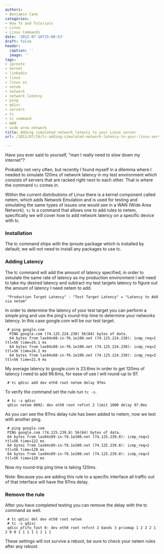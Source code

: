 ```yaml
---
authors:
- Benjamin Cane
categories:
- How To and Tutorials
- Linux
- Linux Commands
date: '2012-07-16T15:00:53'
draft: false
header:
  caption: ''
  image: ''
tags:
- iproute
- kernel
- linkedin
- linux
- linux os
- netem
- network
- network latency
- ping
- qdisc
- servers
- tc
- tc command
- WAN
- wide area network
title: Adding simulated network latency to your Linux server
url: /2012/07/16/tc-adding-simulated-network-latency-to-your-linux-server

---
```


Have you ever said to yourself, "man I really need to slow down my internet"?

Probably not very often, but recently I found myself in a dilemma where I needed to simulate 120ms of network latency in my test environment which consists of servers that are racked right next to each other. That is where the command `tc` comes in.

Within the current distributions of Linux there is a kernel component called netem, which adds Network Emulation and is used for testing and simulating the same types of issues one would see in a WAN (Wide Area Network). `tc` Is a command that allows one to add rules to netem, specifically we will cover how to add network latency on a specific device with tc.

### Installation

The tc command ships with the iproute package which is installed by default; we will not need to install any packages to use tc.

### Adding Latency

The tc command will add the amount of latency specified, in order to simulate the same rate of latency as my production environment I will need to take my desired latency and subtract my test targets latency to figure out the amount of latency I need netem to add.
     
     "Production Target Latency" - "Test Target Latency" = "Latency to Add via netem"

In order to determine the latency of your test target you can perform a simple ping and use the ping's round-trip time to determine your networks latency. In this case google.com will be our test target.
     
     # ping google.com
      PING google.com (74.125.224.230) 56(84) bytes of data.
      64 bytes from lax04s08-in-f6.1e100.net (74.125.224.230): icmp_req=1 ttl=56 time=24.1 ms
      64 bytes from lax04s08-in-f6.1e100.net (74.125.224.230): icmp_req=2 ttl=56 time=24.2 ms
      64 bytes from lax04s08-in-f6.1e100.net (74.125.224.230): icmp_req=3 ttl=56 time=21.9 ms

My average latency to google.com is 23.6ms in order to get 120ms of latency I need to add 96.6ms, for ease of use I will round-up to 97.
     
     # tc qdisc add dev eth0 root netem delay 97ms

To verify the command set the rule run `tc -s`.
     
     # tc -s qdisc
     qdisc netem 8002: dev eth0 root refcnt 2 limit 1000 delay 97.0ms

As you can see the 97ms delay rule has been added to netem, now we test with another ping.
     
     # ping google.com
     PING google.com (74.125.239.8) 56(84) bytes of data.
     64 bytes from lax04s09-in-f8.1e100.net (74.125.239.8): icmp_req=1 ttl=56 time=122 ms
     64 bytes from lax04s09-in-f8.1e100.net (74.125.239.8): icmp_req=2 ttl=56 time=120 ms
     64 bytes from lax04s09-in-f8.1e100.net (74.125.239.8): icmp_req=3 ttl=56 time=120 ms

Now my round-trip ping time is taking 120ms.

Note: Because you are adding this rule to a specific interface all traffic out of that interface will have the 97ms delay.

### Remove the rule

After you have completed testing you can remove the delay with the tc command as well.
     
     # tc qdisc del dev eth0 root netem
     # tc -s qdisc
     qdisc pfifo_fast 0: dev eth0 root refcnt 2 bands 3 priomap 1 2 2 2 1 2 0 0 1 1 1 1 1 1 1 1

These settings will not survive a reboot, be sure to check your netem rules after any reboot.
